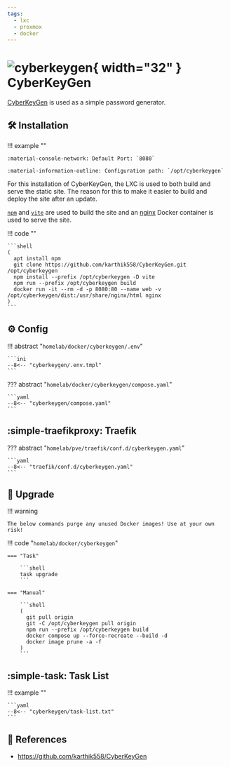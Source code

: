 ```yaml
---
tags:
  - lxc
  - proxmox
  - docker
---
```

# ![cyberkeygen](https://raw.githubusercontent.com/karthik558/CyberKeyGen/refs/heads/main/public/favicon.png){ width="32" } CyberKeyGen

[CyberKeyGen][1] is used as a simple password generator.

## :hammer_and_wrench: Installation

!!! example ""

    :material-console-network: Default Port: `8080`

    :material-information-outline: Configuration path: `/opt/cyberkeygen`

For this installation of CyberKeyGen, the LXC is used to both build and serve the static site. The reason for this to
make it easier to build and deploy the site after an update.

[`npm`][2] and [`vite`][3] are used to build the site and an [nginx][4] Docker container is used to serve the site.

!!! code ""

    ```shell
    (
      apt install npm
      git clone https://github.com/karthik558/CyberKeyGen.git /opt/cyberkeygen
      npm install --prefix /opt/cyberkeygen -D vite
      npm run --prefix /opt/cyberkeygen build
      docker run -it --rm -d -p 8080:80 --name web -v /opt/cyberkeygen/dist:/usr/share/nginx/html nginx
    )
    ```

## :gear: Config

!!! abstract "`homelab/docker/cyberkeygen/.env`"

    ```ini
    --8<-- "cyberkeygen/.env.tmpl"
    ```

??? abstract "`homelab/docker/cyberkeygen/compose.yaml`"

    ```yaml
    --8<-- "cyberkeygen/compose.yaml"
    ```

## :simple-traefikproxy: Traefik

??? abstract "`homelab/pve/traefik/conf.d/cyberkeygen.yaml`"

    ```yaml
    --8<-- "traefik/conf.d/cyberkeygen.yaml"
    ```

## :rocket: Upgrade

!!! warning

    The below commands purge any unused Docker images! Use at your own risk!

!!! code "`homelab/docker/cyberkeygen`"

    === "Task"

        ```shell
        task upgrade
        ```
        
    === "Manual"
    
        ```shell
        (
          git pull origin
          git -C /opt/cyberkeygen pull origin
          npm run --prefix /opt/cyberkeygen build
          docker compose up --force-recreate --build -d
          docker image prune -a -f
        )
        ```

## :simple-task: Task List

!!! example ""

    ```yaml
    --8<-- "cyberkeygen/task-list.txt"
    ```

## :link: References

- <https://github.com/karthik558/CyberKeyGen>

[1]: <https://github.com/karthik558/CyberKeyGen>
[2]: <https://www.npmjs.com/>
[3]: <https://vite.dev/>
[4]: <https://hub.docker.com/_/nginx>

